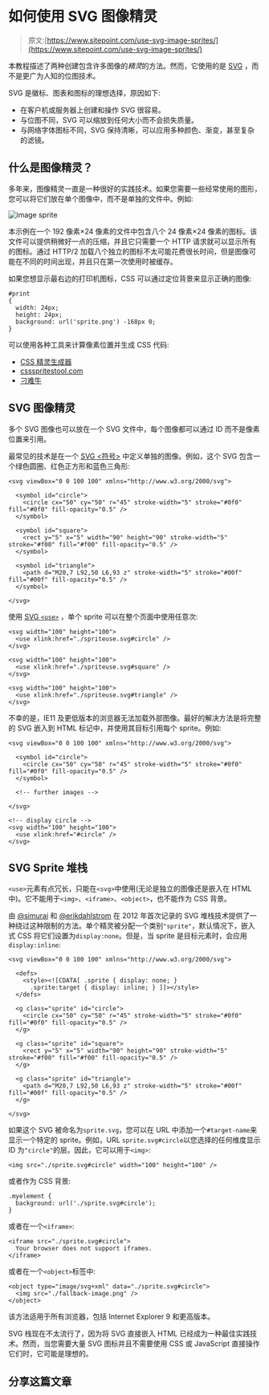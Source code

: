 # 如何使用 SVG 图像精灵

> 原文:[https://www.sitepoint.com/use-svg-image-sprites/](https://www.sitepoint.com/use-svg-image-sprites/)

本教程描述了两种创建包含许多图像的*精灵*的方法。然而，它使用的是 [SVG](https://www.sitepoint.com/svg-101-what-is-svg/) ，而不是更广为人知的位图技术。

SVG 是徽标、图表和图标的理想选择，原因如下:

*   在客户机或服务器上创建和操作 SVG 很容易。
*   与位图不同，SVG 可以缩放到任何大小而不会损失质量。
*   与网络字体图标不同，SVG 保持清晰，可以应用多种颜色、渐变，甚至复杂的滤镜。

## 什么是图像精灵？

多年来，图像精灵一直是一种很好的实践技术。如果您需要一些经常使用的图形，您可以将它们放在单个图像中，而不是单独的文件中。例如:

![image sprite](../Images/a21cdc6c5be4eb567696dafdbcaf80c9.png)

本示例在一个 192 像素×24 像素的文件中包含八个 24 像素×24 像素的图标。该文件可以提供稍微好一点的压缩，并且它只需要一个 HTTP 请求就可以显示所有的图标。通过 HTTP/2 加载八个独立的图标不太可能花费很长时间，但是图像可能在不同的时间出现，并且只在第一次使用时被缓存。

如果您想显示最右边的打印机图标，CSS 可以通过定位背景来显示正确的图像:

```
#print
{
  width: 24px;
  height: 24px;
  background: url('sprite.png') -168px 0;
} 
```

可以使用各种工具来计算像素位置并生成 CSS 代码:

*   [CSS 精灵生成器](https://www.toptal.com/developers/css/sprite-generator/)
*   [cssspritestool.com](https://cssspritestool.com/)
*   [刁难牛](http://www.spritecow.com/)

## SVG 图像精灵

多个 SVG 图像也可以放在一个 SVG 文件中，每个图像都可以通过 ID 而不是像素位置来引用。

最常见的技术是在一个 [SVG <符号>](https://developer.mozilla.org/docs/Web/SVG/Element/symbol) 中定义单独的图像。例如，这个 SVG 包含一个绿色圆圈、红色正方形和蓝色三角形:

```
<svg viewBox="0 0 100 100" xmlns="http://www.w3.org/2000/svg">

  <symbol id="circle">
    <circle cx="50" cy="50" r="45" stroke-width="5" stroke="#0f0" fill="#0f0" fill-opacity="0.5" />
  </symbol>

  <symbol id="square">
    <rect y="5" x="5" width="90" height="90" stroke-width="5" stroke="#f00" fill="#f00" fill-opacity="0.5" />
  </symbol>

  <symbol id="triangle">
    <path d="M20,7 L92,50 L6,93 z" stroke-width="5" stroke="#00f" fill="#00f" fill-opacity="0.5" />
  </symbol>

</svg> 
```

使用 [SVG `<use>`](https://developer.mozilla.org/docs/Web/SVG/Element/use) ，单个 sprite 可以在整个页面中使用任意次:

```
<svg width="100" height="100">
  <use xlink:href="./spriteuse.svg#circle" />
</svg>

<svg width="100" height="100">
  <use xlink:href="./spriteuse.svg#square" />
</svg>

<svg width="100" height="100">
  <use xlink:href="./spriteuse.svg#triangle" />
</svg> 
```

不幸的是，IE11 及更低版本的浏览器无法加载外部图像。最好的解决方法是将完整的 SVG 嵌入到 HTML 标记中，并使用其目标引用每个 sprite。例如:

```
<svg viewBox="0 0 100 100" xmlns="http://www.w3.org/2000/svg">

  <symbol id="circle">
    <circle cx="50" cy="50" r="45" stroke-width="5" stroke="#0f0" fill="#0f0" fill-opacity="0.5" />
  </symbol>

  <!-- further images -->

</svg>

<!-- display circle -->
<svg width="100" height="100">
  <use xlink:href="#circle" />
</svg> 
```

## SVG Sprite 堆栈

`<use>`元素有点冗长，只能在`<svg>`中使用(无论是独立的图像还是嵌入在 HTML 中)。它不能用于`<img>`、`<iframe>`、`<object>`，也不能作为 CSS 背景。

由 [@simurai](http://twitter.com/simurai) 和 [@erikdahlstrom](http://twitter.com/erikdahlstrom) 在 2012 年首次记录的 SVG 堆栈技术提供了一种绕过这种限制的方法。单个精灵被分配一个类别`"sprite"`，默认情况下，嵌入式 CSS 将它们设置为`display:none`。但是，当 sprite 是目标元素时，会应用`display:inline`:

```
<svg viewBox="0 0 100 100" xmlns="http://www.w3.org/2000/svg">

  <defs>
    <style><![CDATA[ .sprite { display: none; }
      .sprite:target { display: inline; } ]]></style>
  </defs>

  <g class="sprite" id="circle">
    <circle cx="50" cy="50" r="45" stroke-width="5" stroke="#0f0" fill="#0f0" fill-opacity="0.5" />
  </g>

  <g class="sprite" id="square">
    <rect y="5" x="5" width="90" height="90" stroke-width="5" stroke="#f00" fill="#f00" fill-opacity="0.5" />
  </g>

  <g class="sprite" id="triangle">
    <path d="M20,7 L92,50 L6,93 z" stroke-width="5" stroke="#00f" fill="#00f" fill-opacity="0.5" />
  </g>

</svg> 
```

如果这个 SVG 被命名为`sprite.svg`，您可以在 URL 中添加一个`#target-name`来显示一个特定的 sprite。例如，URL `sprite.svg#circle`以您选择的任何维度显示 ID 为`"circle"`的层。因此，它可以用于`<img>`:

```
<img src="./sprite.svg#circle" width="100" height="100" /> 
```

或者作为 CSS 背景:

```
.myelement {
  background: url('./sprite.svg#circle');
} 
```

或者在一个`<iframe>`:

```
<iframe src="./sprite.svg#circle">
  Your browser does not support iframes.
</iframe> 
```

或者在一个`<object>`标签中:

```
<object type="image/svg+xml" data="./sprite.svg#circle">
  <img src="./fallback-image.png" />
</object> 
```

该方法适用于所有浏览器，包括 Internet Explorer 9 和更高版本。

SVG 栈现在不太流行了，因为将 SVG 直接嵌入 HTML 已经成为一种最佳实践技术。然而，当您需要大量 SVG 图标并且不需要使用 CSS 或 JavaScript 直接操作它们时，它可能是理想的。

## 分享这篇文章
